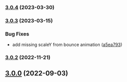 

### [3.0.4](https://github.com/bentzibentz/tailwindcss-animate.css/compare/v3.0.3...v3.0.4) (2023-03-30)

### [3.0.3](https://github.com/bentzibentz/tailwindcss-animate.css/compare/v3.0.2...v3.0.3) (2023-03-15)


### Bug Fixes

* add missing scaleY from bounce animation ([a5ea793](https://github.com/bentzibentz/tailwindcss-animate.css/commit/a5ea793d676501c383e67c86c7ffbe50ec233d99))

### [3.0.2](https://github.com/bentzibentz/tailwindcss-animate.css/compare/v3.0.1...v3.0.2) (2022-11-21)

## [3.0.0](https://github.com/bentzibentz/tailwindcss-animate.css/compare/v1.0.8...v3.0.0) (2022-09-03)
